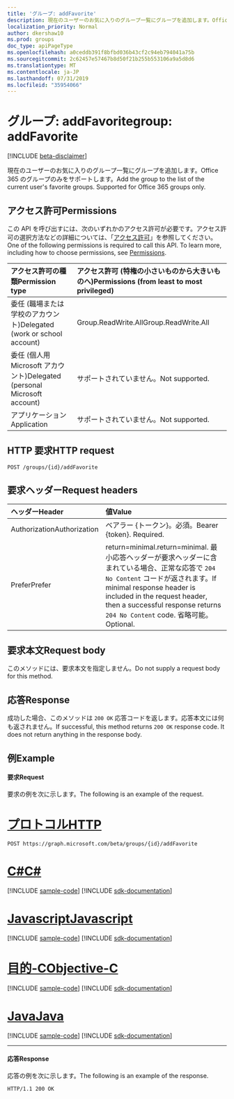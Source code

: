 ```yaml
---
title: 'グループ: addFavorite'
description: 現在のユーザーのお気に入りのグループ一覧にグループを追加します。Office 365 のグループのみをサポートします。
localization_priority: Normal
author: dkershaw10
ms.prod: groups
doc_type: apiPageType
ms.openlocfilehash: a0ceddb391f8bfbd036b43cf2c94eb794041a75b
ms.sourcegitcommit: 2c62457e57467b8d50f21b255b553106a9a5d8d6
ms.translationtype: MT
ms.contentlocale: ja-JP
ms.lasthandoff: 07/31/2019
ms.locfileid: "35954066"
---
```

# <a name="group-addfavorite"></a><span data-ttu-id="13aee-104">グループ: addFavorite</span><span class="sxs-lookup"><span data-stu-id="13aee-104">group: addFavorite</span></span>

[!INCLUDE [beta-disclaimer](../../includes/beta-disclaimer.md)]

<span data-ttu-id="13aee-p102">現在のユーザーのお気に入りのグループ一覧にグループを追加します。Office 365 のグループのみをサポートします。</span><span class="sxs-lookup"><span data-stu-id="13aee-p102">Add the group to the list of the current user's favorite groups. Supported for Office 365 groups only.</span></span>

## <a name="permissions"></a><span data-ttu-id="13aee-107">アクセス許可</span><span class="sxs-lookup"><span data-stu-id="13aee-107">Permissions</span></span>
<span data-ttu-id="13aee-p103">この API を呼び出すには、次のいずれかのアクセス許可が必要です。アクセス許可の選択方法などの詳細については、「[アクセス許可](/graph/permissions-reference)」を参照してください。</span><span class="sxs-lookup"><span data-stu-id="13aee-p103">One of the following permissions is required to call this API. To learn more, including how to choose permissions, see [Permissions](/graph/permissions-reference).</span></span>

|<span data-ttu-id="13aee-110">アクセス許可の種類</span><span class="sxs-lookup"><span data-stu-id="13aee-110">Permission type</span></span>      | <span data-ttu-id="13aee-111">アクセス許可 (特権の小さいものから大きいものへ)</span><span class="sxs-lookup"><span data-stu-id="13aee-111">Permissions (from least to most privileged)</span></span>              |
|:--------------------|:---------------------------------------------------------|
|<span data-ttu-id="13aee-112">委任 (職場または学校のアカウント)</span><span class="sxs-lookup"><span data-stu-id="13aee-112">Delegated (work or school account)</span></span> | <span data-ttu-id="13aee-113">Group.ReadWrite.All</span><span class="sxs-lookup"><span data-stu-id="13aee-113">Group.ReadWrite.All</span></span>    |
|<span data-ttu-id="13aee-114">委任 (個人用 Microsoft アカウント)</span><span class="sxs-lookup"><span data-stu-id="13aee-114">Delegated (personal Microsoft account)</span></span> | <span data-ttu-id="13aee-115">サポートされていません。</span><span class="sxs-lookup"><span data-stu-id="13aee-115">Not supported.</span></span>    |
|<span data-ttu-id="13aee-116">アプリケーション</span><span class="sxs-lookup"><span data-stu-id="13aee-116">Application</span></span> | <span data-ttu-id="13aee-117">サポートされていません。</span><span class="sxs-lookup"><span data-stu-id="13aee-117">Not supported.</span></span> |

## <a name="http-request"></a><span data-ttu-id="13aee-118">HTTP 要求</span><span class="sxs-lookup"><span data-stu-id="13aee-118">HTTP request</span></span>
<!-- { "blockType": "ignored" } -->
```http
POST /groups/{id}/addFavorite
```

## <a name="request-headers"></a><span data-ttu-id="13aee-119">要求ヘッダー</span><span class="sxs-lookup"><span data-stu-id="13aee-119">Request headers</span></span>
| <span data-ttu-id="13aee-120">ヘッダー</span><span class="sxs-lookup"><span data-stu-id="13aee-120">Header</span></span>       | <span data-ttu-id="13aee-121">値</span><span class="sxs-lookup"><span data-stu-id="13aee-121">Value</span></span> |
|:---------------|:--------|
| <span data-ttu-id="13aee-122">Authorization</span><span class="sxs-lookup"><span data-stu-id="13aee-122">Authorization</span></span>  | <span data-ttu-id="13aee-p104">ベアラー {トークン}。必須。</span><span class="sxs-lookup"><span data-stu-id="13aee-p104">Bearer {token}. Required.</span></span>  |
| <span data-ttu-id="13aee-125">Prefer</span><span class="sxs-lookup"><span data-stu-id="13aee-125">Prefer</span></span> | <span data-ttu-id="13aee-126">return=minimal.</span><span class="sxs-lookup"><span data-stu-id="13aee-126">return=minimal.</span></span> <span data-ttu-id="13aee-127">最小応答ヘッダーが要求ヘッダーに含まれている場合、正常な応答で `204 No Content` コードが返されます。</span><span class="sxs-lookup"><span data-stu-id="13aee-127">If minimal response header is included in the request header, then a successful response returns `204 No Content` code.</span></span> <span data-ttu-id="13aee-128">省略可能。</span><span class="sxs-lookup"><span data-stu-id="13aee-128">Optional.</span></span>  | 

## <a name="request-body"></a><span data-ttu-id="13aee-129">要求本文</span><span class="sxs-lookup"><span data-stu-id="13aee-129">Request body</span></span>
<span data-ttu-id="13aee-130">このメソッドには、要求本文を指定しません。</span><span class="sxs-lookup"><span data-stu-id="13aee-130">Do not supply a request body for this method.</span></span>

## <a name="response"></a><span data-ttu-id="13aee-131">応答</span><span class="sxs-lookup"><span data-stu-id="13aee-131">Response</span></span>
<span data-ttu-id="13aee-p106">成功した場合、このメソッドは `200 OK` 応答コードを返します。応答本文には何も返されません。</span><span class="sxs-lookup"><span data-stu-id="13aee-p106">If successful, this method returns `200 OK` response code. It does not return anything in the response body.</span></span>

## <a name="example"></a><span data-ttu-id="13aee-134">例</span><span class="sxs-lookup"><span data-stu-id="13aee-134">Example</span></span>
#### <a name="request"></a><span data-ttu-id="13aee-135">要求</span><span class="sxs-lookup"><span data-stu-id="13aee-135">Request</span></span>
<span data-ttu-id="13aee-136">要求の例を次に示します。</span><span class="sxs-lookup"><span data-stu-id="13aee-136">The following is an example of the request.</span></span>

# <a name="httptabhttp"></a>[<span data-ttu-id="13aee-137">プロトコル</span><span class="sxs-lookup"><span data-stu-id="13aee-137">HTTP</span></span>](#tab/http)
<!-- {
  "blockType": "request",
  "name": "group_addfavorite"
}-->
```http
POST https://graph.microsoft.com/beta/groups/{id}/addFavorite
```
# <a name="ctabcsharp"></a>[<span data-ttu-id="13aee-138">C#</span><span class="sxs-lookup"><span data-stu-id="13aee-138">C#</span></span>](#tab/csharp)
[!INCLUDE [sample-code](../includes/snippets/csharp/group-addfavorite-csharp-snippets.md)]
[!INCLUDE [sdk-documentation](../includes/snippets/snippets-sdk-documentation-link.md)]

# <a name="javascripttabjavascript"></a>[<span data-ttu-id="13aee-139">Javascript</span><span class="sxs-lookup"><span data-stu-id="13aee-139">Javascript</span></span>](#tab/javascript)
[!INCLUDE [sample-code](../includes/snippets/javascript/group-addfavorite-javascript-snippets.md)]
[!INCLUDE [sdk-documentation](../includes/snippets/snippets-sdk-documentation-link.md)]

# <a name="objective-ctabobjc"></a>[<span data-ttu-id="13aee-140">目的-C</span><span class="sxs-lookup"><span data-stu-id="13aee-140">Objective-C</span></span>](#tab/objc)
[!INCLUDE [sample-code](../includes/snippets/objc/group-addfavorite-objc-snippets.md)]
[!INCLUDE [sdk-documentation](../includes/snippets/snippets-sdk-documentation-link.md)]

# <a name="javatabjava"></a>[<span data-ttu-id="13aee-141">Java</span><span class="sxs-lookup"><span data-stu-id="13aee-141">Java</span></span>](#tab/java)
[!INCLUDE [sample-code](../includes/snippets/java/group-addfavorite-java-snippets.md)]
[!INCLUDE [sdk-documentation](../includes/snippets/snippets-sdk-documentation-link.md)]

---


#### <a name="response"></a><span data-ttu-id="13aee-142">応答</span><span class="sxs-lookup"><span data-stu-id="13aee-142">Response</span></span>
<span data-ttu-id="13aee-143">応答の例を次に示します。</span><span class="sxs-lookup"><span data-stu-id="13aee-143">The following is an example of the response.</span></span>
<!-- {
  "blockType": "response",
  "truncated": false,
  "@odata.type": "microsoft.graph.none"
} -->
```http
HTTP/1.1 200 OK
```

<!-- uuid: 8fcb5dbc-d5aa-4681-8e31-b001d5168d79
2015-10-25 14:57:30 UTC -->
<!--
{
  "type": "#page.annotation",
  "description": "group: addFavorite",
  "keywords": "",
  "section": "documentation",
  "tocPath": "",
  "suppressions": [
  ]
}
-->
